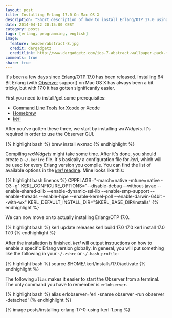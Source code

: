 ```yaml
---
layout: post
title: Installing Erlang 17.0 On Mac OS X
description: "Short description of how to install Erlang/OTP 17.0 using kerl on Mac OS X."
date: 2014-04-12 20:15:00 CEST
category: posts
tags: [erlang, programming, english]
image:
  feature: header/abstract-8.jpg
  credit: dargadgetz
  creditlink: http://www.dargadgetz.com/ios-7-abstract-wallpaper-pack-for-iphone-5-and-ipod-touch-retina/
comments: true
share: true
---
```


It's been a few days since [Erlang/OTP 17.0](http://www.erlang.org/news/73) has been released. Installing 64 Bit Erlang (with [Observer](http://www.erlang.org/doc/man/observer.html) support) on Mac OS X has always been a bit tricky, but with 17.0 it has gotten significantly easier.

First you need to install/get some prerequisites:

* [Command Line Tools for Xcode](https://developer.apple.com/downloads) or [Xcode](http://itunes.apple.com/us/app/xcode/id497799835)
* [Homebrew](http://brew.sh)
* [kerl](https://github.com/spawngrid/kerl)

After you've gotten these three, we start by installing *wxWidgets*. It's required in order to use the Observer GUI.

{% highlight bash %}
brew install wxmac
{% endhighlight %}

Compiling *wxWidgets* might take some time. After it's done, you should create a `~/.kerlrc` file. It's basically a configuration file for *kerl*, which will be used for every Erlang version you compile. You can find the list of available options in the [*kerl* readme](https://github.com/spawngrid/kerl#tuning). Mine looks like this:

{% highlight bash linenos %}
CPPFLAGS="-march=native -mtune=native -O3 -g"
KERL_CONFIGURE_OPTIONS="--disable-debug --without-javac --enable-shared-zlib --enable-dynamic-ssl-lib --enable-smp-support --enable-threads --enable-hipe --enable-kernel-poll --enable-darwin-64bit --with-wx"
KERL_DEFAULT_INSTALL_DIR="$KERL_BASE_DIR/installs"
{% endhighlight %}

We can now move on to actually installing Erlang/OTP 17.0.

{% highlight bash %}
kerl update releases
kerl build 17.0 17.0
kerl install 17.0 17.0
{% endhighlight %}

After the installation is finished, *kerl* will output instructions on how to enable a specific Erlang version globally. In general, you will put something like the following in your `~/.zshrc` or `~/.bash_profile`:

{% highlight bash %}
source $HOME/.kerl/installs/17.0/activate
{% endhighlight %}

The following `alias` makes it easier to start the Observer from a terminal. The only command you have to remember is `erlobserver`.

{% highlight bash %}
alias erlobserver='erl -sname observer -run observer -detached'
{% endhighlight %}

{% image posts/installing-erlang-17-0-using-kerl-1.png %}
